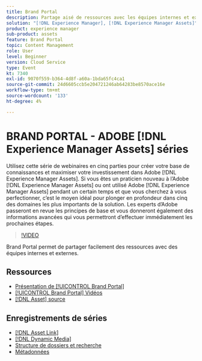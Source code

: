 ```yaml
---
title: Brand Portal
description: Partage aisé de ressources avec les équipes internes et externes
solution: "[!DNL Experience Manager], [!DNL Experience Manager Assets]"
product: experience manager
sub-product: assets
feature: Brand Portal
topic: Content Management
role: User
level: Beginner
version: Cloud Service
type: Event
kt: 7340
exl-id: 9070f559-b364-4d8f-a60a-1bda65fc4ca1
source-git-commit: 24d6605ccb5e204721246ab64283be8570ace16e
workflow-type: tm+mt
source-wordcount: '133'
ht-degree: 4%

---
```


# BRAND PORTAL - ADOBE [!DNL Experience Manager Assets] séries

Utilisez cette série de webinaires en cinq parties pour créer votre base de connaissances et maximiser votre investissement dans Adobe [!DNL Experience Manager Assets]. Si vous êtes un praticien nouveau à l’Adobe [!DNL Experience Manager Assets] ou ont utilisé Adobe [!DNL Experience Manager Assets] pendant un certain temps et que vous cherchez à vous perfectionner, c’est le moyen idéal pour plonger en profondeur dans cinq des domaines les plus importants de la solution. Les experts d’Adobe passeront en revue les principes de base et vous donneront également des informations avancées qui vous permettront d’effectuer immédiatement les prochaines étapes.

>[!VIDEO](https://video.tv.adobe.com/v/332133/?quality=12&learn=on&hidetitle=true)

Brand Portal permet de partager facilement des ressources avec des équipes internes et externes.

## Ressources

* [Présentation de [!UICONTROL Brand Portal]](https://experienceleague.adobe.com/docs/experience-manager-brand-portal/using/introduction/brand-portal.html?lang=fr)
* [[!UICONTROL Brand Portal] Vidéos](https://experienceleague.adobe.com/docs/experience-manager-learn/assets/sharing/brand-portal.html)
* [[!DNL Asset] source](https://experienceleague.adobe.com/docs/experience-manager-brand-portal/using/asset-sourcing-in-brand-portal/brand-portal-asset-sourcing.html?lang=fr)

## Enregistrements de séries

* [[!DNL Asset Link]](asset-link.md)
* [[!DNL Dynamic Media]](dynamic-media.md)
* [Structure de dossiers et recherche](folder-structure-search.md)
* [Métadonnées](metadata.md)
